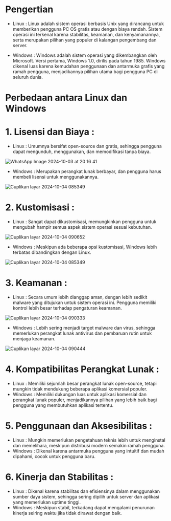 # Pengertian
- Linux : Linux adalah sistem operasi berbasis Unix yang dirancang untuk memberikan pengguna PC OS gratis atau dengan biaya rendah. Sistem operasi ini terkenal karena stabilitas, keamanan, dan kenyamanannya, serta merupakan pilihan yang populer di kalangan pengembang dan server.

- Windows : Windows adalah sistem operasi yang dikembangkan oleh Microsoft. Versi pertama, Windows 1.0, dirilis pada tahun 1985. Windows dikenal luas karena kemudahan penggunaan dan antarmuka grafis yang ramah pengguna, menjadikannya pilihan utama bagi pengguna PC di seluruh dunia.




# Perbedaan antara Linux dan Windows

# 1. Lisensi dan Biaya :
- Linux : Umumnya bersifat open-source dan gratis, sehingga pengguna dapat mengunduh, menggunakan, dan memodifikasi tanpa biaya.

![WhatsApp Image 2024-10-03 at 20 16 41](https://github.com/user-attachments/assets/a3b5aa84-e8ab-4c53-8b59-e4886dad9411)


- Windows : Merupakan perangkat lunak berbayar, dan pengguna harus membeli lisensi untuk menggunakannya.

![Cuplikan layar 2024-10-04 085349](https://github.com/user-attachments/assets/31d98334-6ca1-4a57-af31-962809800af5)


# 2. Kustomisasi :
- Linux : Sangat dapat dikustomisasi, memungkinkan pengguna untuk mengubah hampir semua aspek sistem operasi sesuai kebutuhan.

![Cuplikan layar 2024-10-04 090652](https://github.com/user-attachments/assets/2bdafcb7-2883-4255-8394-46506e698ce3)

- Windows : Meskipun ada beberapa opsi kustomisasi, Windows lebih terbatas dibandingkan dengan Linux.

![Cuplikan layar 2024-10-04 085349](https://github.com/user-attachments/assets/3a3d4a8b-a1a7-48f5-a7f2-920936662205)


# 3. Keamanan :
- Linux : Secara umum lebih dianggap aman, dengan lebih sedikit malware yang ditujukan untuk sistem operasi ini. Pengguna memiliki kontrol lebih besar terhadap pengaturan keamanan.

![Cuplikan layar 2024-10-04 090333](https://github.com/user-attachments/assets/d399ec1c-b4bd-4732-b4c2-de4a33207161)


- Windows : Lebih sering menjadi target malware dan virus, sehingga memerlukan perangkat lunak antivirus dan pembaruan rutin untuk menjaga keamanan.

![Cuplikan layar 2024-10-04 090444](https://github.com/user-attachments/assets/488363d9-60ea-4e07-b917-3dc4e4f8f01b)


# 4. Kompatibilitas Perangkat Lunak :
- Linux : Memiliki sejumlah besar perangkat lunak open-source, tetapi mungkin tidak mendukung beberapa aplikasi komersial populer.
- Windows : Memiliki dukungan luas untuk aplikasi komersial dan perangkat lunak populer, menjadikannya pilihan yang lebih baik bagi pengguna yang membutuhkan aplikasi tertentu.

# 5. Penggunaan dan Aksesibilitas :
- Linux : Mungkin memerlukan pengetahuan teknis lebih untuk menginstal dan memelihara, meskipun distribusi modern semakin ramah pengguna.
- Windows : Dikenal karena antarmuka pengguna yang intuitif dan mudah dipahami, cocok untuk pengguna baru.

# 6. Kinerja dan Stabilitas :
- Linux : Dikenal karena stabilitas dan efisiensinya dalam menggunakan sumber daya sistem, sehingga sering dipilih untuk server dan aplikasi yang memerlukan uptime tinggi.
- Windows : Meskipun stabil, terkadang dapat mengalami penurunan kinerja seiring waktu jika tidak dirawat dengan baik.
